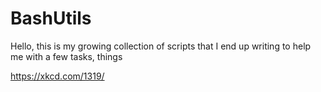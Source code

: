 # BashUtils

Hello, this is my growing collection of scripts that I end up writing to help
me with a few tasks, things


https://xkcd.com/1319/
